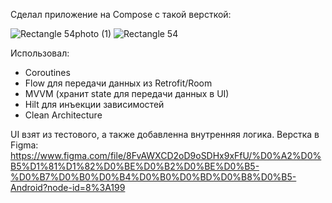 Сделал приложение на Compose c такой версткой:

![Rectangle 54photo (1)](https://user-images.githubusercontent.com/68225163/175347829-b92ccac9-edd4-447d-90a5-b4edf7f5cad5.png)
![Rectangle 54](https://user-images.githubusercontent.com/68225163/175350920-5a39f8a1-65bb-4c17-8d30-cb7cacd468ed.png)

Использовал:
- Coroutines
- Flow для передачи данных из Retrofit/Room
- MVVM (хранит state для передачи данных в UI) 
- Hilt для инъекции зависимостей
- Clean Architecture

UI взят из тестового, а также добавленна внутренняя логика.
Верстка в Figma: https://www.figma.com/file/8FvAWXCD2oD9oSDHx9xFfU/%D0%A2%D0%B5%D1%81%D1%82%D0%BE%D0%B2%D0%BE%D0%B5-%D0%B7%D0%B0%D0%B4%D0%B0%D0%BD%D0%B8%D0%B5-Android?node-id=8%3A199
